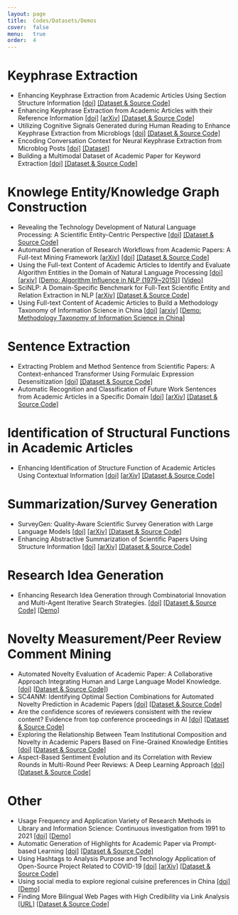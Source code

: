 ```yaml
---
layout: page
title:  Codes/Datasets/Demos
cover:  false
menu:   true
order:  4
---
```

# Keyphrase Extraction
* Enhancing Keyphrase Extraction from Academic Articles Using Section Structure Information [[doi]](https://doi.org/10.1007/s11192-025-05286-2)  [[Dataset & Source Code]](https://github.com/yan-xinyi/SSB_KPE)
* Enhancing Keyphrase Extraction from Academic Articles with their Reference Information [[doi]](https://doi.org/10.1007/s11192-021-04230-4)  [[arXiv]](http://arxiv.org/abs/2111.14106)  [[Dataset & Source Code]](https://github.com/chengzhizhang/Keyphrase_Extraction)
* Utilizing Cognitive Signals Generated during Human Reading to Enhance Keyphrase Extraction from Microblogs [[doi]](https://doi.org/10.1016/j.ipm.2023.103614)  [[Dataset & Source Code]](https://github.com/yan-xinyi/AKE)
* Encoding Conversation Context for Neural Keyphrase Extraction from Microblog Posts [[doi]](https://doi.org/10.18653/v1/N18-1151) [[Dataset]](https://ai.tencent.com/upload//PapersUploads/naacl2018-keyphrase-datasets.zip)
* Building a Multimodal Dataset of Academic Paper for Keyword Extraction [[doi]](https://doi.org/10.1002/pra2.1040) [[Dataset & Source Code]](https://github.com/zzjy01/AKE/)

# Knowlege Entity/Knowledge Graph Construction 
* Revealing the Technology Development of Natural Language Processing: A Scientific Entity-Centric Perspective [[doi]](https://doi.org/10.1016/j.ipm.2023.103574)  [[Dataset & Source Code]](https://github.com/ZH-heng/technology_development)
* Automated Generation of Research Workflows from Academic Papers: A Full-text Mining Framework  [[arXiv]]()  [[doi]]()  [[Dataset & Source Code]]( https://github.com/ZH-heng/research_workflow)
* Using the Full-text Content of Academic Articles to Identify and Evaluate Algorithm Entities in the Domain of Natural Language Processing [[doi]](https://doi.org/10.1016/j.joi.2020.101091)  [[arxiv]](https://arxiv.org/abs/2010.10817)  [[Demo: Algorithm Influence in NLP (1979~2015)](https://chengzhizhang.github.io/research/algorithm_entity/algorithm_influence.html)]   [[Video](https://chengzhizhang.github.io/research/algorithm_entity/video.html)]
* SciNLP: A Domain-Specific Benchmark for Full-Text Scientific Entity and Relation Extraction in NLP [[arXiv]](https://arxiv.org/abs/2509.07801)  [[Dataset & Source Code]](https://github.com/AKADDC/SciNLP)
* Using Full-text Content of Academic Articles to Build a Methodology Taxonomy of Information Science in China [[doi]](https://doi.org/10.5771/0943-7444-2021-2-126)  [[arxiv]](https://arxiv.org/abs/2101.07924) [[Demo: Methodology Taxonomy of Information Science in China](https://chengzhizhang.github.io/research/methodology_taxonomy/mtis.html)]

# Sentence Extraction
* Extracting Problem and Method Sentence from Scientific Papers: A Context-enhanced Transformer Using Formulaic Expression Desensitization [[doi]](https://doi.org/10.1007/s11192-024-05048-6)  [[Dataset & Source Code]](https://github.com/YingyiZhang/sentence-extraction-from-scientific-paper)
* Automatic Recognition and Classification of Future Work Sentences from Academic Articles in a Specific Domain [[doi](https://doi.org/10.1016/j.joi.2022.101373)]  [[arXiv](http://arxiv.org/abs/2212.13860)]  [[Dataset & Source Code]](https://github.com/xiangyi-njust/FWS/)
     
# Identification of Structural Functions in Academic Articles
* Enhancing Identification of Structure Function of Academic Articles Using Contextual Information [[doi]](https://doi.org/10.1007/s11192-021-04225-1)  [[arXiv]](http://arxiv.org/abs/2111.14110)  [[Dataset & Source Code]](https://github.com/XN-BoWenMa/Chapter-category-identification)

# Summarization/Survey Generation
* SurveyGen: Quality-Aware Scientific Survey Generation with Large Language Models  [[doi]]()  [[arXiv]](https://arxiv.org/abs/2508.17647)  [[Dataset & Source Code]](https://github.com/tongbao96/SurveyGen)
* Enhancing Abstractive Summarization of Scientific Papers Using Structure Information [[doi]](https://doi.org/10.1016/j.eswa.2024.125529)  [[arXiv]](http://arxiv.org/abs/2505.14179)  [[Dataset & Source Code]](https://github.com/tongbao96/code-for-SFR-AS)
 
# Research Idea Generation
* Enhancing Research Idea Generation through Combinatorial Innovation and Multi-Agent Iterative Search Strategies. [[doi]](https://doi.org/10.51408/issi2025_007)  [[Dataset & Source Code]](https://github.com/ChenShuai00/virtual_scientists)  [[Demo]](https://huggingface.co/spaces/cshuai20/MAGenIdeas)

# Novelty Measurement/Peer Review Comment Mining
* Automated Novelty Evaluation of Academic Paper: A Collaborative Approach Integrating Human and Large Language Model Knowledge. [[doi]](https://doi.org/10.1002/asi.70005) [[Dataset & Source Code]](https://github.com/njust-winchy/originality_predict/)) 
* SC4ANM: Identifying Optimal Section Combinations for Automated Novelty Prediction in Academic Papers [[doi]](https://doi.org/10.1016/j.eswa.2025.126778)  [[Dataset & Source Code]](https://github.com/njust-winchy/SC4ANM)
* Are the confidence scores of reviewers consistent with the review content? Evidence from top conference proceedings in AI [[doi]](https://doi.org/10.1007/s11192-024-05070-8)  [[Dataset & Source Code]](https://github.com/njust-winchy/confidence_score)
* Exploring the Relationship Between Team Institutional Composition and Novelty in Academic Papers Based on Fine-Grained Knowledge Entities [[doi]](https://doi.org/10.1108/EL-03-2024-0070)  [[Dataset & Source Code]](https://github.com/CZL-ziling/Noveltyscore_metric)
* Aspect-Based Sentiment Evolution and its Correlation with Review Rounds in Multi-Round Peer Reviews: A Deep Learning Approach [[doi]](https://doi.org/10.1016/j.dim.2025.100105)  [[Dataset & Source Code]](https://github.com/RuxueHan/Aspect-Sentiment-Analysis-of-Peer-Review-in-NC)

# Other
* Usage Frequency and Application Variety of Research Methods in Library and Information Science: Continuous investigation from 1991 to 2021 [[doi]](https://doi.org/10.1016/j.ipm.2023.103507) [[Demo]](https://chengzhizhang.github.io/research/research_methods/research_topic_method.html)
* Automatic Generation of Highlights for Academic Paper via Prompt-based Learning [[doi](https://doi.org/10.1108/LHT-02-2024-0112)] [[Dataset & Source Code]](https://github.com/xiangyi-njust/Highlight-Generation)
* Using Hashtags to Analysis Purpose and Technology Application of Open-Source Project Related to COVID-19 [[doi]](https://doi.org/10.5771/0943-7444-2022-3-192)  [[arXiv]](http://arxiv.org/abs/2207.06219)  [[Dataset & Source Code]](https://github.com/Molimicha-tech/ko-covid19)
* Using social media to explore regional cuisine preferences in China  [[doi]](https://doi.org/10.1108/OIR-08-2018-0244)  [[Demo]](https://chengzhizhang.github.io/research/cuisine_preferences/results.html)
* Finding More Bilingual Web Pages with High Credibility via Link Analysis [[URL]](https://aclanthology.org/W13-2517/)  [[Dataset & Source Code]](http://mega.lt.cityu.edu.hk/~czhang22/pupsniffer-eval/)



